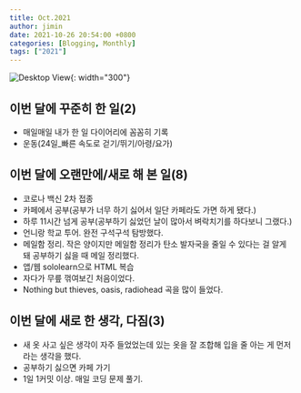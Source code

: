 ```yaml
---
title: Oct.2021
author: jimin
date: 2021-10-26 20:54:00 +0800 
categories: [Blogging, Monthly]
tags: ["2021"]
---
```


![Desktop View](https://img1.daumcdn.net/thumb/R1280x0/?scode=mtistory2&fname=https%3A%2F%2Fblog.kakaocdn.net%2Fdn%2FxjQ3F%2FbtrjiLcRTnt%2FCIlWK89KYBMrCCefdXkK3k%2Fimg.jpg){: width="300"}

## 이번 달에 꾸준히 한 일(2)

- 매일매일 내가 한 일 다이어리에 꼼꼼히 기록
- 운동(24일_빠른 속도로 걷기/뛰기/아령/요가)

## 이번 달에 오랜만에/새로 해 본 일(8)

- 코로나 백신 2차 접종
- 카페에서 공부(공부가 너무 하기 싫어서 일단 카페라도 가면 하게 됐다.)
- 하루 11시간 넘게 공부(공부하기 싫었던 날이 많아서 벼락치기를 하다보니 그랬다.)
- 언니랑 학교 투어. 완전 구석구석 탐방했다.
- 메일함 정리. 작은 양이지만 메일함 정리가 탄소 발자국을 줄일 수 있다는 걸 알게 돼 공부하기 싫을 때 메일 정리했다.
- 앱/웹 sololearn으로 HTML 복습
- 자다가 무릎 꺾여보긴 처음이었다.
- Nothing but thieves, oasis, radiohead 곡을 많이 들었다.

## 이번 달에 새로 한 생각, 다짐(3)

- 새 옷 사고 싶은 생각이 자주 들었었는데 있는 옷을 잘 조합해 입을 줄 아는 게 먼저라는 생각을 했다.
- 공부하기 싫으면 카페 가기
- 1일 1커밋 이상. 매일 코딩 문제 풀기.